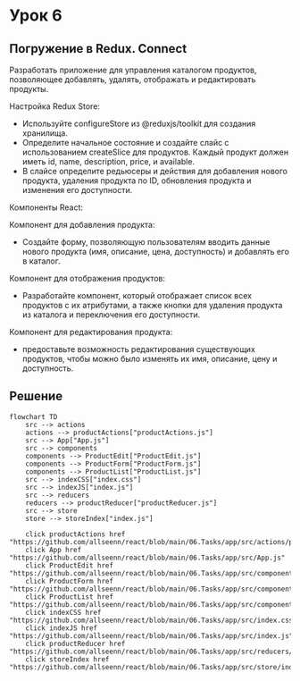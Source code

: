 # Урок 6

## Погружение в Redux. Connect

Разработать приложение для управления каталогом продуктов, позволяющее добавлять, удалять, отображать и редактировать продукты.

Настройка Redux Store:

- Используйте configureStore из @reduxjs/toolkit для создания хранилища.
- Определите начальное состояние и создайте слайс с использованием createSlice для продуктов. Каждый продукт должен иметь id, name, description, price, и available.
- В слайсе определите редьюсеры и действия для добавления нового продукта, удаления продукта по ID, обновления продукта и изменения его доступности.

Компоненты React:

Компонент для добавления продукта:

- Создайте форму, позволяющую пользователям вводить данные нового продукта (имя, описание, цена, доступность) и добавлять его в каталог.

Компонент для отображения продуктов:

- Разработайте компонент, который отображает список всех продуктов с их атрибутами, а также кнопки для удаления продукта из каталога и переключения его доступности.

Компонент для редактирования продукта:

- предоставьте возможность редактирования существующих продуктов, чтобы можно было изменять их имя, описание, цену и доступность.

## Решение

```mermaid
flowchart TD
    src --> actions
    actions --> productActions["productActions.js"]
    src --> App["App.js"]
    src --> components
    components --> ProductEdit["ProductEdit.js"]
    components --> ProductForm["ProductForm.js"]
    components --> ProductList["ProductList.js"]
    src --> indexCSS["index.css"]
    src --> indexJS["index.js"]
    src --> reducers
    reducers --> productReducer["productReducer.js"]
    src --> store
    store --> storeIndex["index.js"]

    click productActions href "https://github.com/allseenn/react/blob/main/06.Tasks/app/src/actions/productActions.js"
    click App href "https://github.com/allseenn/react/blob/main/06.Tasks/app/src/App.js"
    click ProductEdit href "https://github.com/allseenn/react/blob/main/06.Tasks/app/src/components/ProductEdit.js"
    click ProductForm href "https://github.com/allseenn/react/blob/main/06.Tasks/app/src/components/ProductForm.js"
    click ProductList href "https://github.com/allseenn/react/blob/main/06.Tasks/app/src/components/ProductList.js"
    click indexCSS href "https://github.com/allseenn/react/blob/main/06.Tasks/app/src/index.css"
    click indexJS href "https://github.com/allseenn/react/blob/main/06.Tasks/app/src/index.js"
    click productReducer href "https://github.com/allseenn/react/blob/main/06.Tasks/app/src/reducers/productReducer.js"
    click storeIndex href "https://github.com/allseenn/react/blob/main/06.Tasks/app/src/store/index.js"
```
